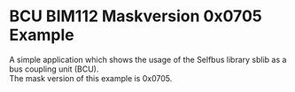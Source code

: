 BCU BIM112 Maskversion 0x0705 Example
=====================================

A simple application which shows the usage of the Selfbus library sblib as a bus coupling unit (BCU).<br>
The mask version of this example is 0x0705.
